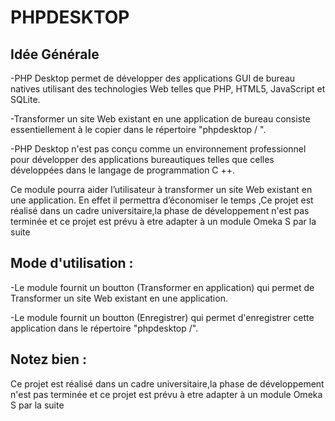 <h1>PHPDESKTOP</h1>

<h2>Idée Générale</h2>

<p>
-PHP Desktop permet de développer des applications GUI de bureau natives utilisant des technologies Web telles que PHP, HTML5, JavaScript et SQLite.</p>

<p>-Transformer un site Web existant en une application de bureau consiste essentiellement à le copier dans le répertoire "phpdesktop / ".</p>

<p>-PHP Desktop n'est pas conçu comme un environnement professionnel pour développer des applications bureautiques telles que celles
développées dans le langage de programmation C ++. </p>

<p>Ce module pourra aider l’utilisateur à transformer un site Web existant en une application. En effet il permettra d’économiser le temps ,Ce projet est réalisé dans un cadre universitaire,la phase de développement n'est pas terminée et ce projet est prévu à etre adapter à un module Omeka S par la suite </p>

<h2>Mode d'utilisation :</h2>
<p>
-Le module fournit un boutton (Transformer en application) qui permet de Transformer un site Web existant en une application.</p>

<p>
-Le module fournit un boutton (Enregistrer) qui permet d'enregistrer cette application dans le répertoire "phpdesktop /".</p>

<h2>Notez bien :</h2>

<p>Ce projet est réalisé dans un cadre universitaire,la phase de développement n'est pas terminée et ce projet est prévu à etre adapter à un module Omeka S par la suite  </p>

